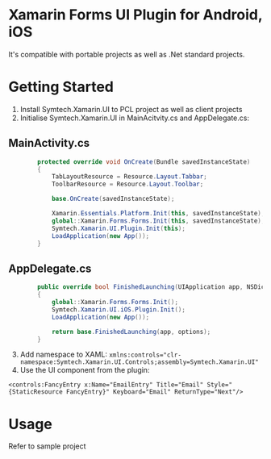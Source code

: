 # Xamarin Forms UI Plugin for Android, iOS
It's compatible with portable projects as well as .Net standard projects.

Getting Started
===============

1. Install Symtech.Xamarin.UI to PCL project as well as client projects
2. Initialise Symtech.Xamarin.UI in MainAcitvity.cs and AppDelegate.cs:

MainActivity.cs
---------------
```c#
        protected override void OnCreate(Bundle savedInstanceState)
        {
            TabLayoutResource = Resource.Layout.Tabbar;
            ToolbarResource = Resource.Layout.Toolbar;

            base.OnCreate(savedInstanceState);

            Xamarin.Essentials.Platform.Init(this, savedInstanceState);
            global::Xamarin.Forms.Forms.Init(this, savedInstanceState);
            Symtech.Xamarin.UI.Plugin.Init(this);
            LoadApplication(new App());
        }
```

AppDelegate.cs
---------------
```c#
        public override bool FinishedLaunching(UIApplication app, NSDictionary options)
        {
            global::Xamarin.Forms.Forms.Init();
            Symtech.Xamarin.UI.iOS.Plugin.Init();
            LoadApplication(new App());

            return base.FinishedLaunching(app, options);
        }
```

3. Add namespace to XAML:  `xmlns:controls="clr-namespace:Symtech.Xamarin.UI.Controls;assembly=Symtech.Xamarin.UI"`
4. Use the UI component from the plugin:
```xaml
<controls:FancyEntry x:Name="EmailEntry" Title="Email" Style="{StaticResource FancyEntry}" Keyboard="Email" ReturnType="Next"/>
```

Usage
=====
Refer to sample project